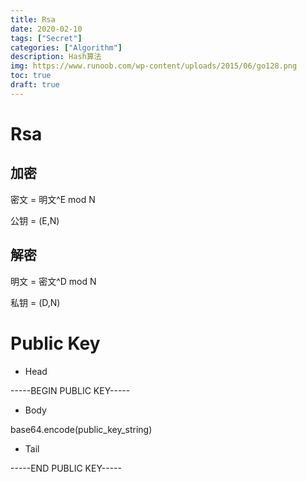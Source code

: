 ```yaml
---
title: Rsa
date: 2020-02-10
tags: ["Secret"]
categories: ["Algorithm"]
description: Hash算法
img: https://www.runoob.com/wp-content/uploads/2015/06/go128.png
toc: true
draft: true
---
```


# Rsa 

## 加密

密文 = 明文^E mod N

公钥 = (E,N)

## 解密

明文 = 密文^D mod N

私钥 = (D,N)

# Public Key

+ Head

-----BEGIN PUBLIC KEY-----

+ Body

base64.encode(public_key_string)

+ Tail

-----END PUBLIC KEY-----
